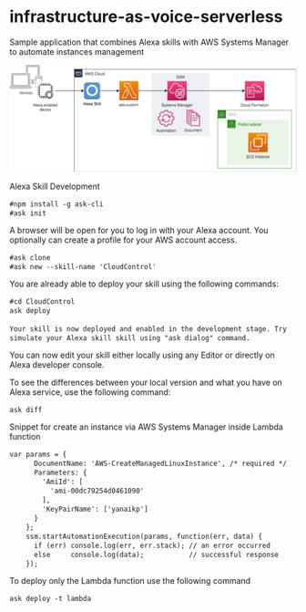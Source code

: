 # infrastructure-as-voice-serverless
Sample application that combines Alexa skills with AWS Systems Manager to automate instances management

![alt text](https://github.com/yanaisama/infrastructure-as-voice-serverless/blob/master/architecture.png)


Alexa Skill Development
```
#npm install -g ask-cli
#ask init
```

A browser will be open for you to log in with your Alexa account.
You optionally can create a profile for your AWS account access.

```
#ask clone
#ask new --skill-name 'CloudControl'
```

You are already able to deploy your skill using the following commands:

```
#cd CloudControl
ask deploy

Your skill is now deployed and enabled in the development stage. Try simulate your Alexa skill skill using "ask dialog" command.
```

You can now edit your skill either locally using any Editor or directly on Alexa developer console.

To see the differences between your local version and what you have on Alexa service, use the following command:
```
ask diff
```

Snippet for create an instance via AWS Systems Manager inside Lambda function

```
var params = {
      DocumentName: 'AWS-CreateManagedLinuxInstance', /* required */
      Parameters: {
        'AmiId': [
          'ami-00dc79254d0461090'
        ],
        'KeyPairName': ['yanaikp']
      }
    };
    ssm.startAutomationExecution(params, function(err, data) {
      if (err) console.log(err, err.stack); // an error occurred
      else     console.log(data);           // successful response
    });
 ```

To deploy only the Lambda function use the following command

```
ask deploy -t lambda
```
